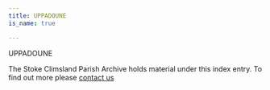 ```yaml
---
title: UPPADOUNE
is_name: true

---
```


UPPADOUNE


The Stoke Climsland Parish Archive holds material under this index entry. To find out more please [contact us](/contact/)
